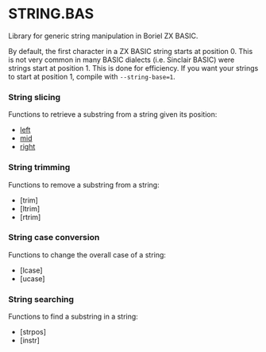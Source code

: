 # STRING.BAS

Library for generic string manipulation in Boriel ZX BASIC.

By default, the first character in a ZX BASIC string starts at position 0.
This is not very common in many BASIC dialects (i.e. Sinclair BASIC) were strings
start at position 1. This is done for efficiency. If you want your strings
to start at position 1, compile with `--string-base=1`.


### String slicing
Functions to retrieve a substring from a string given its position:

* [left](string/left.md)
* [mid](string/mid.md)
* [right](string/right.md)


### String trimming
Functions to remove a substring from a string:

* [trim]
* [ltrim]
* [rtrim]


### String case conversion
Functions to change the overall case of a string:

* [lcase]
* [ucase]


### String searching
Functions to find a substring in a string:

* [strpos]
* [instr]
